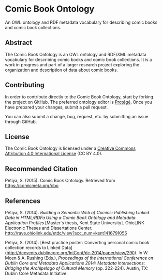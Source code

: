 # Comic Book Ontology
An OWL ontology and RDF metadata vocabulary for describing comic books and comic book collections.

## Abstract
The Comic Book Ontology is an OWL ontology and RDF/XML metadata vocabulary for describing comic books and comic book collections. It is a work in progress and part of a larger research project exploring the organization and description of data about comic books.

## Contributing

In order to contribute directly to the Comic Book Ontology, start by forking the project on GitHub. The preferred ontology editor is [Protégé](http://protege.stanford.edu/). Once you have prepared your changes, submit a pull request. 

You can also submit a change, bug, request, etc. by submitting an issue through GitHub.

## License
The Comic Book Ontology is licensed under a [Creative Commons Attribution 4.0 International License](http://creativecommons.org/licenses/by/4.0/) (CC BY 4.0).

## Recommended Citation
Petiya, S. (2015). Comic Book Ontology. Retrieved from https://comicmeta.org/cbo

## References
Petiya, S. (2014). *Building a Semantic Web of Comics: Publishing Linked Data in HTML/RDFa Using a Comic Book Ontology and Metadata Application Profiles* [Master's thesis, Kent State University]. OhioLINK Electronic Theses and Dissertations Center. http://rave.ohiolink.edu/etdc/view?acc_num=kent1416791055

Petiya, S. (2014). [Best practice poster: Converting personal comic book collection records to Linked Data] (http://dcevents.dublincore.org/IntConf/dc-2014/paper/view/290). In W. Moen & A. Rushing (Eds.), *Proceedings of the International Conference on Dublin Core and Metadata Applications 2014: Metadata Intersections: Bridging the Archipelago of Cultural Memory* (pp. 222-224). Austin, TX: Dublin Core Metadata Initiative.

